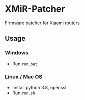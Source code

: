 # XMiR-Patcher
Firmware patcher for Xiaomi routers


## Usage

### Windows

* Run `run.bat`

### Linux / Mac OS

* Install python 3.8, openssl
* Run `run.sh`